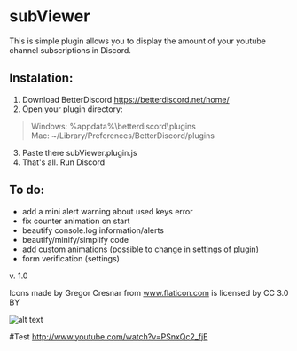 # subViewer
This is simple plugin allows you to display the amount of your youtube channel subscriptions in Discord.

## Instalation:

1. Download BetterDiscord https://betterdiscord.net/home/
2. Open your plugin directory:
>Windows: %appdata%\betterdiscord\plugins\
>Mac: ~/Library/Preferences/BetterDiscord/plugins
3. Paste there subViewer.plugin.js
4. That's all. Run Discord

## To do:
- add a mini alert warning about used keys error
- fix counter animation on start
- beautify console.log information/alerts
- beautify/minify/simplify code 
- add custom animations (possible to change in settings of plugin)
- form verification (settings) 

v. 1.0

Icons made by Gregor Cresnar from www.flaticon.com is licensed by CC 3.0 BY

![alt text](https://s5.postimg.org/6cqyqxzbr/asd-1.png "subViewer")

#Test
http://www.youtube.com/watch?v=PSnxQc2_fjE
